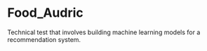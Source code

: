 # Food_Audric
 Technical test that involves building machine learning models for a recommendation system.
